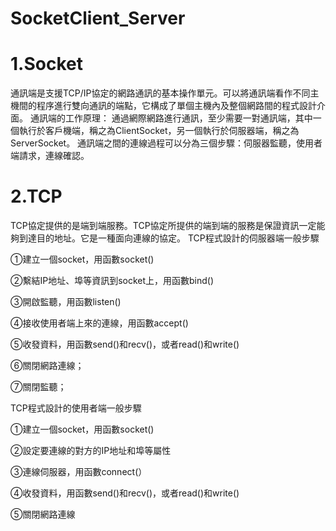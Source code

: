 # SocketClient_Server
# 1.Socket
通訊端是支援TCP/IP協定的網路通訊的基本操作單元。可以將通訊端看作不同主機間的程序進行雙向通訊的端點，它構成了單個主機內及整個網路間的程式設計介面。
通訊端的工作原理：
通過網際網路進行通訊，至少需要一對通訊端，其中一個執行於客戶機端，稱之為ClientSocket，另一個執行於伺服器端，稱之為ServerSocket。
通訊端之間的連線過程可以分為三個步驟：伺服器監聽，使用者端請求，連線確認。

# 2.TCP
TCP協定提供的是端到端服務。TCP協定所提供的端到端的服務是保證資訊一定能夠到達目的地址。它是一種面向連線的協定。
TCP程式設計的伺服器端一般步驟

①建立一個socket，用函數socket()


②繫結IP地址、埠等資訊到socket上，用函數bind()

③開啟監聽，用函數listen()

④接收使用者端上來的連線，用函數accept()

⑤收發資料，用函數send()和recv()，或者read()和write()

⑥關閉網路連線；

⑦關閉監聽；

TCP程式設計的使用者端一般步驟

①建立一個socket，用函數socket()

②設定要連線的對方的IP地址和埠等屬性

③連線伺服器，用函數connect(）

④收發資料，用函數send()和recv()，或者read()和write()

⑤關閉網路連線
